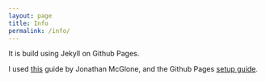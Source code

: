 ```yaml
---
layout: page
title: Info
permalink: /info/
---
```


It is build using Jekyll on Github Pages.

I used [this](http://jmcglone.com/guides/github-pages/) guide by Jonathan McGlone, and the Github Pages [setup guide](https://help.github.com/articles/setting-up-your-github-pages-site-locally-with-jekyll/).
